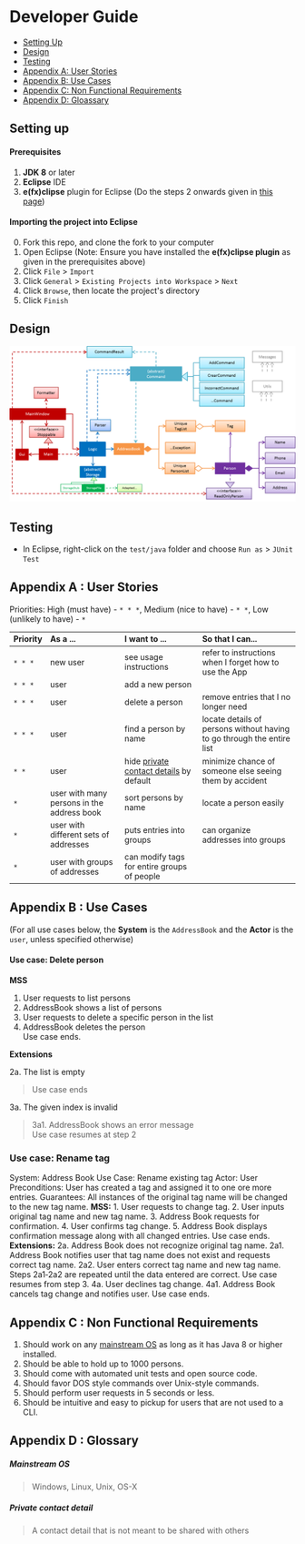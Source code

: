 # Developer Guide

* [Setting Up](#setting-up)
* [Design](#design)
* [Testing](#testing)
* [Appendix A: User Stories](#appendix-a--user-stories)
* [Appendix B: Use Cases](#appendix-b--use-cases)
* [Appendix C: Non Functional Requirements](#appendix-c--non-functional-requirements)
* [Appendix D: Gloassary](#appendix-d--glossary)

## Setting up

#### Prerequisites

1. **JDK 8** or later
2. **Eclipse** IDE
3. **e(fx)clipse** plugin for Eclipse (Do the steps 2 onwards given in
   [this page](http://www.eclipse.org/efxclipse/install.html#for-the-ambitious))


#### Importing the project into Eclipse

0. Fork this repo, and clone the fork to your computer
1. Open Eclipse (Note: Ensure you have installed the **e(fx)clipse plugin** as given in the prerequisites above)
2. Click `File` > `Import`
3. Click `General` > `Existing Projects into Workspace` > `Next`
4. Click `Browse`, then locate the project's directory
5. Click `Finish`

## Design
<img src="images/mainClassDiagram.png"/>

## Testing

* In Eclipse, right-click on the `test/java` folder and choose `Run as` > `JUnit Test`

## Appendix A : User Stories

Priorities: High (must have) - `* * *`, Medium (nice to have)  - `* *`,  Low (unlikely to have) - `*`


Priority | As a ... | I want to ... | So that I can...
-------- | :-------- | :--------- | :-----------
`* * *` | new user | see usage instructions | refer to instructions when I forget how to use the App
`* * *` | user | add a new person |
`* * *` | user | delete a person | remove entries that I no longer need
`* * *` | user | find a person by name | locate details of persons without having to go through the entire list
`* *` | user | hide [private contact details](#private-contact-detail) by default | minimize chance of someone else seeing them by accident
`*` | user with many persons in the address book | sort persons by name | locate a person easily
`*` | user with different sets of addresses | puts entries into groups | can organize addresses into groups
`*` | user with groups of addresses | can modify tags for entire groups of people


## Appendix B : Use Cases

(For all use cases below, the **System** is the `AddressBook` and the **Actor** is the `user`, unless specified otherwise)

#### Use case: Delete person

**MSS**

1. User requests to list persons
2. AddressBook shows a list of persons
3. User requests to delete a specific person in the list
4. AddressBook deletes the person <br>
Use case ends.

**Extensions**

2a. The list is empty

> Use case ends

3a. The given index is invalid

> 3a1. AddressBook shows an error message <br>
  Use case resumes at step 2

### Use case: Rename tag
System: Address Book
Use Case: Rename existing tag
Actor: User
Preconditions: User has created a tag and assigned it to one ore more entries.
Guarantees: All instances of the original tag name will be changed to the new tag name.
**MSS:**
	1. User requests to change tag.
	2. User inputs original tag name and new tag name.
	3. Address Book requests for confirmation.
	4. User confirms tag change.
	5. Address Book displays confirmation message along with all changed entries.
		Use case ends.
**Extensions:**
	2a. Address Book does not recognize original tag name.
		2a1. Address Book notifies user that tag name does not exist and requests correct tag name.
		2a2. User enters correct tag name and new tag name.
	Steps 2a1‐2a2 are repeated until the data entered are correct.
	Use case resumes from step 3.
	4a. User declines tag change.
		4a1. Address Book cancels tag change and notifies user.
	Use case ends.

## Appendix C : Non Functional Requirements

1. Should work on any [mainstream OS](#mainstream-os) as long as it has Java 8 or higher installed.
2. Should be able to hold up to 1000 persons.
3. Should come with automated unit tests and open source code.
4. Should favor DOS style commands over Unix-style commands.
5. Should perform user requests in 5 seconds or less.
6. Should be intuitive and easy to pickup for users that are not used to a CLI.

## Appendix D : Glossary

##### Mainstream OS

> Windows, Linux, Unix, OS-X

##### Private contact detail

> A contact detail that is not meant to be shared with others
